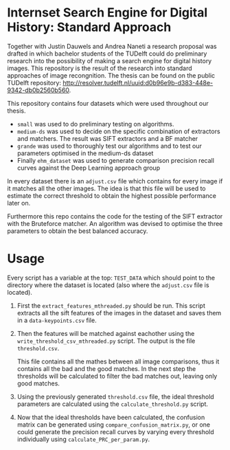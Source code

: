 # Internset Search Engine for Digital History: Standard Approach

Together with Justin Dauwels and Andrea Naneti a research proposal was drafted in which bachelor students of the TUDelft could do preliminary research into the possibility of making a search engine for digital history images. This repository is the result of the research into standard approaches of image recongnition. The thesis can be found on the public TUDelft repository: http://resolver.tudelft.nl/uuid:d0b96e9b-d383-448e-9342-db0b2560b560.

This repository contains four datasets which were used throughout our thesis.
- `small` was used to do preliminary testing on algorithms.
- `medium-ds` was used to decide on the specific combination of extractors and matchers. The result was SIFT extractors and a BF matcher
- `grande` was used to thoroughly test our algorithms and to test our parameters optimised in the medium-ds dataset
- Finally `ehm_dataset` was used to generate comparison precision recall curves against the Deep Learning approach group

In every dataset there is an `adjust.csv` file which contains for every image if it matches all the other images. The idea is that this file will be used to estimate the correct threshold to obtain the highest possible performance later on.

Furthermore this repo contains the code for the testing of the SIFT extractor with the Bruteforce matcher. An algorithm was devised to optimise the three parameters to obtain the best balanced accuracy.
# Usage
Every script has a variable at the top: `TEST_DATA` which should point to the directory where the dataset is located (also where the `adjust.csv` file is located).

1. First the `extract_features_mthreaded.py` should be run. This script extracts all the sift features of the images in the dataset and saves them in a `data-keypoints.csv` file.
2. Then the features will be matched against eachother using the `write_threshold_csv_mthreaded.py` script. The output is the file `threshold.csv`.

   This file contains all the mathes between all image comparisons, thus it contains all the bad and the good matches. In the next step the thresholds will be calculated to filter the bad matches out, leaving only good matches.

3. Using the previously generated `threshold.csv` file, the ideal threshold parameters are calculated using the `calculate_threshold.py` script.

4. Now that the ideal thresholds have been calculated, the confusion matrix can be generated using `compare_confusion_matrix.py`, or one could generate the precision recall curves by varying every threshold individually using `calculate_PRC_per_param.py`.